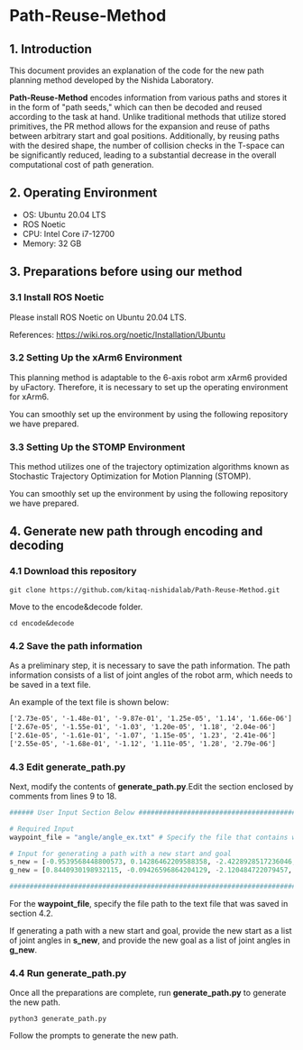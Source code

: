 # Path-Reuse-Method

## 1. Introduction

This document provides an explanation of the code for the new path planning method developed by the Nishida Laboratory.

**Path-Reuse-Method** encodes information from various paths and stores it in the form of "path seeds," which can then be decoded and reused according to the task at hand. Unlike traditional methods that utilize stored primitives, the PR method allows for the expansion and reuse of paths between arbitrary start and goal positions. Additionally, by reusing paths with the desired shape, the number of collision checks in the T-space can be significantly reduced, leading to a substantial decrease in the overall computational cost of path generation.

## 2. Operating Environment

- OS: Ubuntu 20.04 LTS
- ROS Noetic
- CPU: Intel Core i7-12700
- Memory: 32 GB

## 3. Preparations before using our method

### 3.1 Install ROS Noetic

Please install ROS Noetic on Ubuntu 20.04 LTS.

References: https://wiki.ros.org/noetic/Installation/Ubuntu

### 3.2 Setting Up the xArm6 Environment

This planning method is adaptable to the 6-axis robot arm xArm6 provided by uFactory. Therefore, it is necessary to set up the operating environment for xArm6.

You can smoothly set up the environment by using the following repository we have prepared.

### 3.3 Setting Up the STOMP Environment

This method utilizes one of the trajectory optimization algorithms known as Stochastic Trajectory Optimization for Motion Planning (STOMP).

You can smoothly set up the environment by using the following repository we have prepared.

## 4. Generate new path through encoding and decoding

### 4.1 Download this repository

```
git clone https://github.com/kitaq-nishidalab/Path-Reuse-Method.git
```

Move to the encode&decode folder.

```
cd encode&decode
```

### 4.2 Save the path information

As a preliminary step, it is necessary to save the path information. The path information consists of a list of joint angles of the robot arm, which needs to be saved in a text file.

An example of the text file is shown below:

```txt
['2.73e-05', '-1.48e-01', '-9.87e-01', '1.25e-05', '1.14', '1.66e-06']
['2.67e-05', '-1.55e-01', '-1.03', '1.20e-05', '1.18', '2.04e-06']
['2.61e-05', '-1.61e-01', '-1.07', '1.15e-05', '1.23', '2.41e-06']
['2.55e-05', '-1.68e-01', '-1.12', '1.11e-05', '1.28', '2.79e-06']
```

### 4.3 Edit **generate_path.py**

Next, modify the contents of **generate_path.py**.Edit the section enclosed by comments from lines 9 to 18.

```python
###### User Input Section Below ##################################################################################

# Required Input
waypoint_file = "angle/angle_ex.txt" # Specify the file that contains waypoints

# Input for generating a path with a new start and goal
s_new = [-0.9539568448800573, 0.14286462209588358, -2.4228928517236046, 8.308474924234588e-05, 2.280063497889632, -0.9539539344058481] # New start joint angles
g_new = [0.8440930198932115, -0.09426596864204129, -2.120484722079457, -5.4759826845440784e-05, 2.2146980161053804, 0.8440667593654201] # New goal joint angles

################################################################################################################
```

For the **waypoint_file**, specify the file path to the text file that was saved in section 4.2.

If generating a path with a new start and goal, provide the new start as a list of joint angles in **s_new**, and provide the new goal as a list of joint angles in **g_new**.

### 4.4 Run **generate_path.py**

Once all the preparations are complete, run **generate_path.py** to generate the new path.

```
python3 generate_path.py
```

Follow the prompts to generate the new path.
